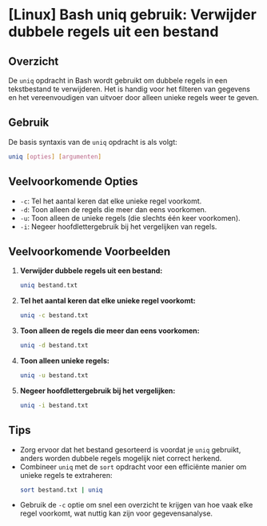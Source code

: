 # [Linux] Bash uniq gebruik: Verwijder dubbele regels uit een bestand

## Overzicht
De `uniq` opdracht in Bash wordt gebruikt om dubbele regels in een tekstbestand te verwijderen. Het is handig voor het filteren van gegevens en het vereenvoudigen van uitvoer door alleen unieke regels weer te geven.

## Gebruik
De basis syntaxis van de `uniq` opdracht is als volgt:

```bash
uniq [opties] [argumenten]
```

## Veelvoorkomende Opties
- `-c`: Tel het aantal keren dat elke unieke regel voorkomt.
- `-d`: Toon alleen de regels die meer dan eens voorkomen.
- `-u`: Toon alleen de unieke regels (die slechts één keer voorkomen).
- `-i`: Negeer hoofdlettergebruik bij het vergelijken van regels.

## Veelvoorkomende Voorbeelden

1. **Verwijder dubbele regels uit een bestand:**
   ```bash
   uniq bestand.txt
   ```

2. **Tel het aantal keren dat elke unieke regel voorkomt:**
   ```bash
   uniq -c bestand.txt
   ```

3. **Toon alleen de regels die meer dan eens voorkomen:**
   ```bash
   uniq -d bestand.txt
   ```

4. **Toon alleen unieke regels:**
   ```bash
   uniq -u bestand.txt
   ```

5. **Negeer hoofdlettergebruik bij het vergelijken:**
   ```bash
   uniq -i bestand.txt
   ```

## Tips
- Zorg ervoor dat het bestand gesorteerd is voordat je `uniq` gebruikt, anders worden dubbele regels mogelijk niet correct herkend.
- Combineer `uniq` met de `sort` opdracht voor een efficiënte manier om unieke regels te extraheren:
  ```bash
  sort bestand.txt | uniq
  ```
- Gebruik de `-c` optie om snel een overzicht te krijgen van hoe vaak elke regel voorkomt, wat nuttig kan zijn voor gegevensanalyse.